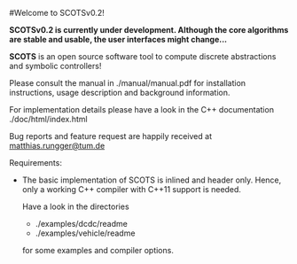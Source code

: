 
#Welcome to SCOTSv0.2!

**SCOTSv0.2 is currently under development. Although the core
algorithms are stable and usable, the user interfaces might change...**


**SCOTS** is an open source software tool to compute discrete abstractions and symbolic controllers!

Please consult the manual in ./manual/manual.pdf for installation instructions,
usage description and background information.

For implementation details please have a look in the C++ documentation ./doc/html/index.html

Bug reports and feature request are happily received at <matthias.rungger@tum.de> 

Requirements:

* The basic implementation of SCOTS is inlined and header only. Hence, only a working C++ compiler
  with C++11 support is needed.

  Have a look in the directories 

  * ./examples/dcdc/readme
  * ./examples/vehicle/readme

  for some examples and compiler options.
  
